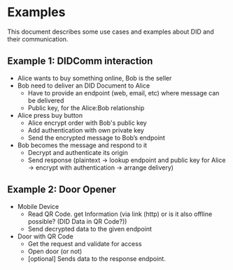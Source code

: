 # Examples
This document describes some use cases and examples about DID and their communication.

## Example 1: DIDComm interaction
- Alice wants to buy something online, Bob is the seller
- Bob need to deliver an DID Document to Alice
    - Have to provide an endpoint (web, email, etc) where message can be delivered
    - Public key, for the Alice:Bob relationship
- Alice press buy button
    - Alice encrypt order with Bob's public key
    - Add authentication with own private key
    - Send the encrypted message to Bob’s endpoint
- Bob becomes the message and respond to it 
    - Decrypt and authenticate its origin
    - Send response (plaintext -> lookup endpoint and public key for Alice -> encrypt with authentication -> arrange delivery)

## Example 2: Door Opener
- Mobile Device
    - Read QR Code. get Information (via link (http) or is it also offline possible? (DID Data in QR Code?))
    - Send decrypted data to  the given endpoint
- Door with QR Code
    - Get the request and validate for access
    - Open door (or not)
    - [optional] Sends data to the response endpoint.
